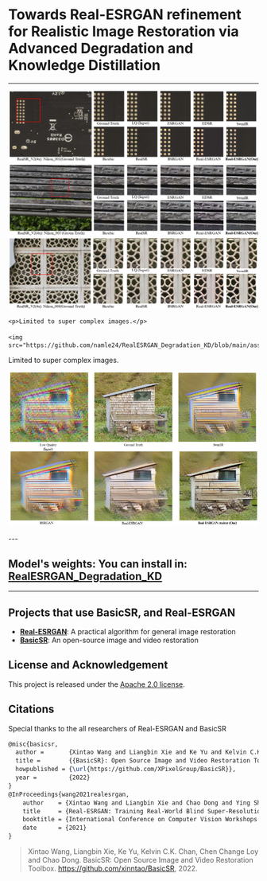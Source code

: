 # Towards Real-ESRGAN refinement for Realistic Image Restoration via Advanced Degradation and Knowledge Distillation
---
<p align="center">
    <img src="https://github.com/namle24/RealESRGAN_Degradation_KD/blob/main/assets/s2.png">
    <img src="https://github.com/namle24/RealESRGAN_Degradation_KD/blob/main/assets/s3.png">

    <p>Limited to super complex images.</p>

    <img src="https://github.com/namle24/RealESRGAN_Degradation_KD/blob/main/assets/s3.png">
</p>
Limited to super complex images.</br>
<p align="center">
    <img src="https://github.com/namle24/RealESRGAN_Degradation_KD/blob/main/assets/s6.png">
</p>
---

## **Model's weights: You can install in: [RealESRGAN_Degradation_KD](https://drive.google.com/drive/u/5/folders/1kks1hFgBK5LVQqw3-0xMYh0V9de2B9FG)**

---

## **Projects that use BasicSR, and Real-ESRGAN**
- [**Real-ESRGAN**](https://github.com/xinntao/Real-ESRGAN): A practical algorithm for general image restoration
- [**BasicSR**](https://github.com/XPixelGroup/BasicSR): An open-source image and video restoration

## License and Acknowledgement

This project is released under the [Apache 2.0 license](LICENSE.txt).<br>

## Citations
Special thanks to the all researchers of Real-ESRGAN and BasicSR

``` latex
@misc{basicsr,
  author =       {Xintao Wang and Liangbin Xie and Ke Yu and Kelvin C.K. Chan and Chen Change Loy and Chao Dong},
  title =        {{BasicSR}: Open Source Image and Video Restoration Toolbox},
  howpublished = {\url{https://github.com/XPixelGroup/BasicSR}},
  year =         {2022}
}
@InProceedings{wang2021realesrgan,
    author    = {Xintao Wang and Liangbin Xie and Chao Dong and Ying Shan},
    title     = {Real-ESRGAN: Training Real-World Blind Super-Resolution with Pure Synthetic Data},
    booktitle = {International Conference on Computer Vision Workshops (ICCVW)},
    date      = {2021}
}
```

> Xintao Wang, Liangbin Xie, Ke Yu, Kelvin C.K. Chan, Chen Change Loy and Chao Dong. BasicSR: Open Source Image and Video Restoration Toolbox. <https://github.com/xinntao/BasicSR>, 2022.

